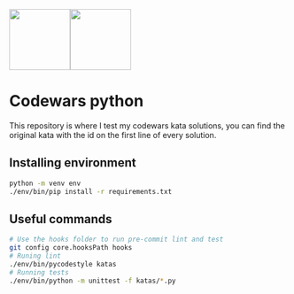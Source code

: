 <div style="display:flex;">
  <img width="110px" src="https://upload.wikimedia.org/wikipedia/commons/thumb/c/c3/Python-logo-notext.svg/110px-Python-logo-notext.svg.png" />
  <img width="110px" src="https://docs.codewars.com/logo.svg" />
</div>

# Codewars python

This repository is where I test my codewars kata solutions, you can find the original kata with the id on the first line of every solution.

## Installing environment

```sh
python -m venv env
./env/bin/pip install -r requirements.txt
```

## Useful commands

```sh
# Use the hooks folder to run pre-commit lint and test
git config core.hooksPath hooks
# Runing lint
./env/bin/pycodestyle katas
# Running tests
./env/bin/python -m unittest -f katas/*.py
```
